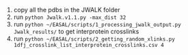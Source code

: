1. copy all the pdbs in the JWALK folder
2. run `python Jwalk.v1.1.py -max_dist 32`
3. run `python ~/EASAL/scripts/1_processing_jwalk_output.py Jwalk_results/` to get interprotein crosslinks
4. run `python ~/EASAL/scripts/2_getting_random_xlinks.py 1dfj_crosslink_list_interprotein_crosslinks.csv 4`

